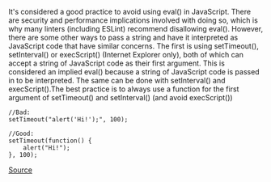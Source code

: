 It's considered a good practice to avoid using eval() in JavaScript. There are security and performance implications involved with doing so, which is why many linters (including ESLint) recommend disallowing eval(). However, there are some other ways to pass a string and have it interpreted as JavaScript code that have similar concerns. The first is using setTimeout(), setInterval() or execScript() (Internet Explorer only), both of which can accept a string of JavaScript code as their first argument. This is considered an implied eval() because a string of JavaScript code is passed in to be interpreted. The same can be done with setInterval() and execScript().The best practice is to always use a function for the first argument of setTimeout() and setInterval() (and avoid execScript())

```
//Bad:
setTimeout("alert('Hi!');", 100);

//Good:
setTimeout(function() {
    alert("Hi!");
}, 100);

```



[Source](http://eslint.org/docs/rules/no-implied-eval)
